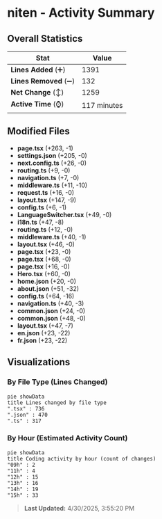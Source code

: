 # niten - Activity Summary 

## Overall Statistics

| Stat                   | Value                                                             |
| ---------------------- | ----------------------------------------------------------------- |
| **Lines Added** (➕)   | 1391                                          |
| **Lines Removed** (➖) | 132                                        |
| **Net Change** (↕)    | 1259                |
| **Active Time** (⌚)   | 117 minutes |


## Modified Files
- **page.tsx** (+263, -1)
- **settings.json** (+205, -0)
- **next.config.ts** (+26, -0)
- **routing.ts** (+9, -0)
- **navigation.ts** (+7, -0)
- **middleware.ts** (+11, -10)
- **request.ts** (+16, -0)
- **layout.tsx** (+147, -9)
- **config.ts** (+6, -1)
- **LanguageSwitcher.tsx** (+49, -0)
- **i18n.ts** (+47, -8)
- **routing.ts** (+12, -0)
- **middleware.ts** (+40, -1)
- **layout.tsx** (+46, -0)
- **page.tsx** (+23, -0)
- **page.tsx** (+68, -0)
- **page.tsx** (+16, -0)
- **Hero.tsx** (+60, -0)
- **home.json** (+20, -0)
- **about.json** (+51, -32)
- **config.ts** (+64, -16)
- **navigation.ts** (+40, -3)
- **common.json** (+24, -0)
- **common.json** (+48, -0)
- **layout.tsx** (+47, -7)
- **en.json** (+23, -22)
- **fr.json** (+23, -22)

## Visualizations

### By File Type (Lines Changed)

```mermaid
pie showData
title Lines changed by file type
".tsx" : 736
".json" : 470
".ts" : 317
```

### By Hour (Estimated Activity Count)

```mermaid
pie showData
title Coding activity by hour (count of changes)
"09h" : 2
"11h" : 4
"12h" : 15
"13h" : 16
"14h" : 19
"15h" : 33
```


> **Last Updated:** 4/30/2025, 3:55:20 PM